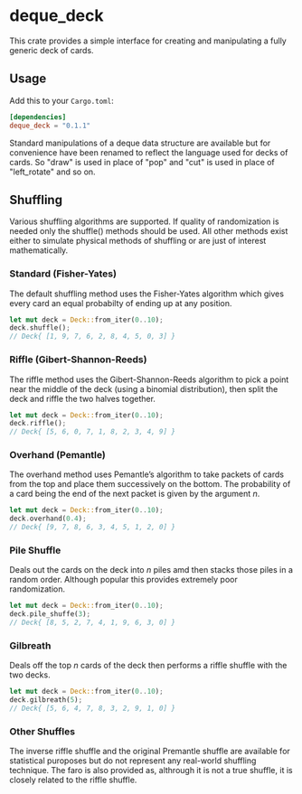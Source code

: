 # deque_deck

This crate provides a simple interface for creating and manipulating a fully generic deck of cards.

## Usage

Add this to your `Cargo.toml`:
 
```toml
[dependencies]
deque_deck = "0.1.1"
```

Standard manipulations of a deque data structure are available but for convenience have been renamed to reflect the language used for decks of cards. So "draw" is used in place of "pop" and "cut" is used in place of "left_rotate" and so on. 

## Shuffling
Various shuffling algorithms are supported. If quality of randomization is needed only the shuffle() methods should be used. All other methods exist either to simulate physical methods of shuffling or are just of interest mathematically.

### Standard (Fisher-Yates)
The default shuffling method uses the Fisher-Yates algorithm which gives every card an equal probabilty of ending up at any position.

```rust
let mut deck = Deck::from_iter(0..10);
deck.shuffle();
// Deck{ [1, 9, 7, 6, 2, 8, 4, 5, 0, 3] }
```

### Riffle (Gibert-Shannon-Reeds)
The riffle method uses the Gibert-Shannon-Reeds algorithm to pick a point near the middle of the deck (using a binomial distribution), then split the deck and riffle the two halves together.

 ```rust
let mut deck = Deck::from_iter(0..10);
deck.riffle();
// Deck{ [5, 6, 0, 7, 1, 8, 2, 3, 4, 9] }
```

### Overhand (Pemantle)
The overhand method uses Pemantle’s algorithm to take packets of cards from the top and place them successively on the bottom. The probability of a card being the end of the next packet is given by the argument *n*.

 ```rust
let mut deck = Deck::from_iter(0..10);
deck.overhand(0.4);
// Deck{ [9, 7, 8, 6, 3, 4, 5, 1, 2, 0] }
```

### Pile Shuffle
Deals out the cards on the deck into *n* piles amd then stacks those piles in a random order. Although popular this provides extremely poor randomization.

 ```rust
let mut deck = Deck::from_iter(0..10);
deck.pile_shuffe(3);
// Deck{ [8, 5, 2, 7, 4, 1, 9, 6, 3, 0] }
```

### Gilbreath
Deals off the top *n* cards of the deck then performs a riffle shuffle with the two decks.

 ```rust
let mut deck = Deck::from_iter(0..10);
deck.gilbreath(5);
// Deck{ [5, 6, 4, 7, 8, 3, 2, 9, 1, 0] }
```

### Other Shuffles
The inverse riffle shuffle and the original Premantle shuffle are available for statistical puroposes but do not represent any real-world shuffling technique. The faro is also provided as, althrough it is not a true shuffle, it is closely related to the riffle shuffle.